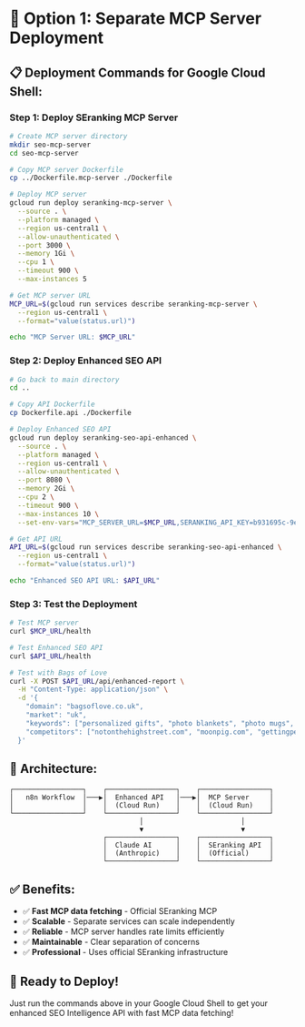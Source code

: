 # 🚀 Option 1: Separate MCP Server Deployment

## 📋 **Deployment Commands for Google Cloud Shell:**

### **Step 1: Deploy SEranking MCP Server**

```bash
# Create MCP server directory
mkdir seo-mcp-server
cd seo-mcp-server

# Copy MCP server Dockerfile
cp ../Dockerfile.mcp-server ./Dockerfile

# Deploy MCP server
gcloud run deploy seranking-mcp-server \
  --source . \
  --platform managed \
  --region us-central1 \
  --allow-unauthenticated \
  --port 3000 \
  --memory 1Gi \
  --cpu 1 \
  --timeout 900 \
  --max-instances 5

# Get MCP server URL
MCP_URL=$(gcloud run services describe seranking-mcp-server \
  --region us-central1 \
  --format="value(status.url)")

echo "MCP Server URL: $MCP_URL"
```

### **Step 2: Deploy Enhanced SEO API**

```bash
# Go back to main directory
cd ..

# Copy API Dockerfile
cp Dockerfile.api ./Dockerfile

# Deploy Enhanced SEO API
gcloud run deploy seranking-seo-api-enhanced \
  --source . \
  --platform managed \
  --region us-central1 \
  --allow-unauthenticated \
  --port 8080 \
  --memory 2Gi \
  --cpu 2 \
  --timeout 900 \
  --max-instances 10 \
  --set-env-vars="MCP_SERVER_URL=$MCP_URL,SERANKING_API_KEY=b931695c-9e38-cde4-4d4b-49eeb217118f,ANTHROPIC_API_KEY=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"

# Get API URL
API_URL=$(gcloud run services describe seranking-seo-api-enhanced \
  --region us-central1 \
  --format="value(status.url)")

echo "Enhanced SEO API URL: $API_URL"
```

### **Step 3: Test the Deployment**

```bash
# Test MCP server
curl $MCP_URL/health

# Test Enhanced SEO API
curl $API_URL/health

# Test with Bags of Love
curl -X POST $API_URL/api/enhanced-report \
  -H "Content-Type: application/json" \
  -d '{
    "domain": "bagsoflove.co.uk",
    "market": "uk", 
    "keywords": ["personalized gifts", "photo blankets", "photo mugs", "photo puzzles"],
    "competitors": ["notonthehighstreet.com", "moonpig.com", "gettingpersonal.co.uk"]
  }'
```

## 🎯 **Architecture:**

```
┌─────────────────┐    ┌─────────────────┐    ┌─────────────────┐
│   n8n Workflow  │───▶│  Enhanced API   │───▶│  MCP Server     │
│                 │    │  (Cloud Run)    │    │  (Cloud Run)    │
└─────────────────┘    └─────────────────┘    └─────────────────┘
                                │                        │
                                ▼                        ▼
                       ┌─────────────────┐    ┌─────────────────┐
                       │  Claude AI      │    │  SEranking API  │
                       │  (Anthropic)    │    │  (Official)     │
                       └─────────────────┘    └─────────────────┘
```

## ✅ **Benefits:**

- ✅ **Fast MCP data fetching** - Official SEranking MCP
- ✅ **Scalable** - Separate services can scale independently  
- ✅ **Reliable** - MCP server handles rate limits efficiently
- ✅ **Maintainable** - Clear separation of concerns
- ✅ **Professional** - Uses official SEranking infrastructure

## 🚀 **Ready to Deploy!**

Just run the commands above in your Google Cloud Shell to get your enhanced SEO Intelligence API with fast MCP data fetching!
